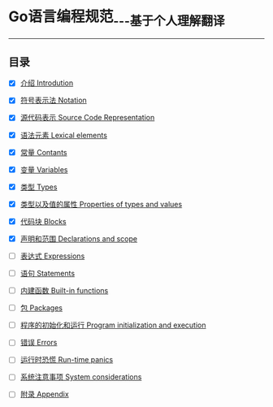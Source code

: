 # Go语言编程规范<sub>---基于个人理解翻译</sub>

---

## 目录

- [x] [介绍 Introdution](Introdution.md)

- [x] [符号表示法 Notation](Notation.md)

- [x] [源代码表示 Source Code Representation](Source-code-representation.md)

- [x] [语法元素 Lexical elements](Lexical-elements.md)

- [x] [常量 Contants](Constants.md)

- [x] [变量 Variables](Variables.md)

- [x] [类型 Types](Types.md)

- [x] [类型以及值的属性 Properties of types and values](Properties-of-types-and-values.md)

- [x] [代码块 Blocks](Blocks.md)

- [x] [声明和范围 Declarations and scope](Declarations-and-scope.md)

- [ ] [表达式 Expressions](Expressions.md)

- [ ] [语句 Statements](Statements.md)

- [ ] [内建函数 Built-in functions](builtin-functions.md)

- [ ] [包 Packages](Packages.md)

- [ ] [程序的初始化和运行 Program initialization and execution](Program-initialization-and-execution.md)

- [ ] [错误 Errors](errors.md)

- [ ] [运行时恐慌 Run-time panics](Runtime-panics.md)

- [ ] [系统注意事项 System considerations](System-considerations.md)

- [ ] [附录 Appendix](Appendix.md)
